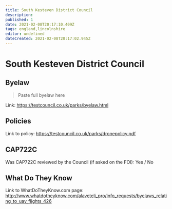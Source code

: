 ```yaml
---
title: South Kesteven District Council
description:
published: 1
date: 2021-02-08T20:17:10.409Z
tags: england,lincolnshire
editor: undefined
dateCreated: 2021-02-08T20:17:02.945Z
---
```


# South Kesteven District Council


## Byelaw
> Paste full byelaw here

Link:
https://testcouncil.co.uk/parks/byelaw.html

## Policies
Link to policy:
https://testcouncil.co.uk/parks/dronepolicy.pdf

## CAP722C

Was CAP722C reviewed by the Council (if asked on the FOI): Yes / No

## What Do They Know

Link to WhatDoTheyKnow.com page:
http://www.whatdotheyknow.com/alaveteli_pro/info_requests/byelaws_relating_to_uav_flights_426

